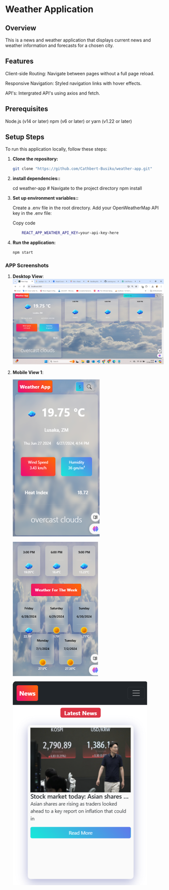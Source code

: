 # Weather Application

## Overview

This is a news and weather application that displays current news and weather information and forecasts for a chosen city.

## Features

Client-side Routing: Navigate between pages without a full page reload.

Responsive Navigation: Styled navigation links with hover effects.

API's: Intergrated API's using axios and fetch.

## Prerequisites

Node.js (v14 or later)
npm (v6 or later) or yarn (v1.22 or later)

## Setup Steps

To run this application locally, follow these steps:

1. **Clone the repository:**

   ```bash
   git clone "https://github.com/Cathbert-Busiku/weather-app.git"

   ```

2. **install dependencies::**

   cd weather-app # Navigate to the project directory
   npm install

3. **Set up environment variables::**

   Create a .env file in the root directory.
   Add your OpenWeatherMap API key in the .env file:

   Copy code

   ```bash
       REACT_APP_WEATHER_API_KEY=your-api-key-here
   ```

4. **Run the application:**

   ```bash
   npm start
   ```

### APP Screenshots

1. **Desktop View**:
   ![Desktop View](screenshots/desktopView.png)

2. **Mobile View 1**:

   ![Mobile View 1](screenshots/mobileView_1.png)

   ![Mobile View 2](screenshots/mobileView_2.png)
   
   ![Mobile View 3](screenshots/mobileView_3.png)
